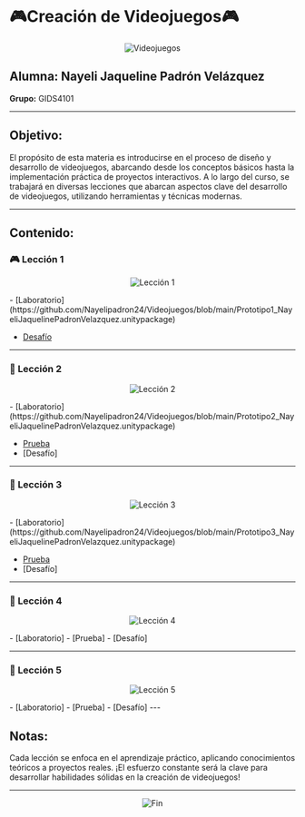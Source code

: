#              🎮Creación de Videojuegos🎮

<p align="center">
  <img src="https://media.giphy.com/media/KzJkzjggfGN5Py6nkT/giphy.gif" alt="Videojuegos">
</p>

## Alumna: Nayeli Jaqueline Padrón Velázquez  
**Grupo:** GIDS4101

---

## Objetivo:
El propósito de esta materia es introducirse  en el proceso de diseño y desarrollo de videojuegos, abarcando desde los conceptos básicos hasta la implementación práctica de proyectos interactivos. A lo largo del curso, se trabajará en diversas lecciones que abarcan aspectos clave del desarrollo de videojuegos, utilizando herramientas y técnicas modernas.

---

## Contenido:

### 🎮 Lección 1
<p align="center">
  <img src="https://media.giphy.com/media/l3q2YjbTHptt17P0c/giphy.gif" alt="Lección 1">
</p>
- [Laboratorio](https://github.com/Nayelipadron24/Videojuegos/blob/main/Prototipo1_NayeliJaquelinePadronVelazquez.unitypackage)  

- [Desafío](https://github.com/Nayelipadron24/Videojuegos/blob/main/NJPV_Desafio1.unitypackage)

---

### 🌟 Lección 2
<p align="center">
  <img src="https://media.giphy.com/media/3ov9kbuQg8ay8hXHEI/giphy.gif" alt="Lección 2">
</p>
- [Laboratorio](https://github.com/Nayelipadron24/Videojuegos/blob/main/Prototipo2_NayeliJaquelinePadronVelazquez.unitypackage)  

- [Prueba](https://github.com/Nayelipadron24/Videojuegos/blob/main/CapturasPrototipo2.docx)
- [Desafío]

---

### 🤖 Lección 3
<p align="center">
  <img src="https://media.giphy.com/media/3o7TKtdBhqaZ3nNgcg/giphy.gif" alt="Lección 3">
</p>
- [Laboratorio](https://github.com/Nayelipadron24/Videojuegos/blob/main/Prototipo3_NayeliJaquelinePadronVelazquez.unitypackage) 

- [Prueba](https://github.com/Nayelipadron24/Videojuegos/blob/main/CapturasPrototipo2.docx)
- [Desafío]

---

### 🎨 Lección 4
<p align="center">
  <img src="https://media.giphy.com/media/13HgwGsXF0aiGY/giphy.gif" alt="Lección 4">
</p>
- [Laboratorio]  
- [Prueba]
- [Desafío]  

---

### 🚀 Lección 5
<p align="center">
  <img src="https://media.giphy.com/media/l4Ep5OWLeyPoeLxS4/giphy.gif" alt="Lección 5">
</p>
- [Laboratorio]
- [Prueba] 
- [Desafío]
---

## Notas:
Cada lección se enfoca en el aprendizaje práctico, aplicando conocimientos teóricos a proyectos reales. ¡El esfuerzo constante será la clave para desarrollar habilidades sólidas en la creación de videojuegos!

---

<p align="center">
  <img src="https://media.giphy.com/media/5GoVLqeAOo6PK/giphy.gif" alt="Fin">
</p>

